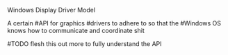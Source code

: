 Windows Display Driver Model

A certain #API for graphics #drivers to adhere to so that the #Windows OS knows how to communicate and coordinate shit

#TODO flesh this out more to fully understand the API